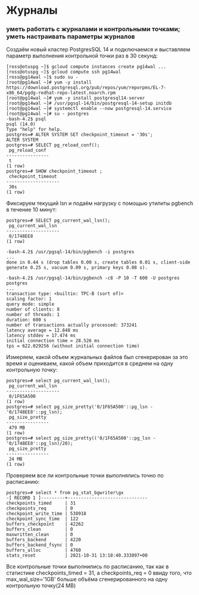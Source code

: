 # Журналы
### уметь работать с журналами и контрольными точками; уметь настраивать параметры журналов

Создаём новый кластер PostgresSQL 14 и подключаемся и выставляем параметр выполнения контрольной точки раз в 30 секунд:
```console
[ross@otuspg ~]$ gcloud compute instances create pg14wal ...
[ross@otuspg ~]$ gcloud compute ssh pg14wal
[ross@pg14wal ~]$ sudo su -
[root@pg14wal ~]# yum -y install https://download.postgresql.org/pub/repos/yum/reporpms/EL-7-x86_64/pgdg-redhat-repo-latest.noarch.rpm
[root@pg14wal ~]# yum -y install postgresql14-server
[root@pg14wal ~]# /usr/pgsql-14/bin/postgresql-14-setup initdb
[root@pg14wal ~]# systemctl enable --now postgresql-14.service
[root@pg14wal ~]# su - postgres
-bash-4.2$ psql
psql (14.0)
Type "help" for help.
postgres=# ALTER SYSTEM SET checkpoint_timeout = '30s';
ALTER SYSTEM
postgres=# SELECT pg_reload_conf();
 pg_reload_conf 
----------------
 t
(1 row)
postgres=# SHOW checkpoint_timeout ;
 checkpoint_timeout 
--------------------
 30s
(1 row)
```
Фиксируем текущий lsn и подаём нагрузку c помощью утилиты pgbench в течение 10 минут:
```console
postgres=# SELECT pg_current_wal_lsn();
 pg_current_wal_lsn 
--------------------
 0/1748EE8
(1 row)

-bash-4.2$ /usr/pgsql-14/bin/pgbench -i postgres
...
done in 0.44 s (drop tables 0.00 s, create tables 0.01 s, client-side generate 0.25 s, vacuum 0.09 s, primary keys 0.08 s).

-bash-4.2$ /usr/pgsql-14/bin/pgbench -c8 -P 10 -T 600 -U postgres postgres
...
transaction type: <builtin: TPC-B (sort of)>
scaling factor: 1
query mode: simple
number of clients: 8
number of threads: 1
duration: 600 s
number of transactions actually processed: 373241
latency average = 12.848 ms
latency stddev = 17.474 ms
initial connection time = 28.526 ms
tps = 622.029256 (without initial connection time)
```
Измеряем, какой объем журнальных файлов был сгенерирован за это время и оцениваем, какой объем приходится в среднем на одну контрольную точку:
```console
postgres=# select pg_current_wal_lsn();
 pg_current_wal_lsn 
--------------------
 0/1F65A500
(1 row)
postgres=# select pg_size_pretty('0/1F65A500'::pg_lsn - '0/1748EE8'::pg_lsn);
 pg_size_pretty 
----------------
 479 MB
(1 row)
postgres=# select pg_size_pretty(('0/1F65A500'::pg_lsn - '0/1748EE8'::pg_lsn)/20);
 pg_size_pretty 
----------------
 24 MB
(1 row)
```
Проверяем все ли контрольные точки выполнялись точно по расписанию:
```console
postgres=# select * from pg_stat_bgwriter\gx
-[ RECORD 1 ]---------+------------------------------
checkpoints_timed     | 31
checkpoints_req       | 0
checkpoint_write_time | 538918
checkpoint_sync_time  | 122
buffers_checkpoint    | 42262
buffers_clean         | 0
maxwritten_clean      | 0
buffers_backend       | 4220
buffers_backend_fsync | 0
buffers_alloc         | 4760
stats_reset           | 2021-10-31 13:18:40.333897+00
```
Все контрольные точки выполнились по расписанию, так как в статистике checkpoints_timed = 31, а checkpoints_req = 0 ввиду того, что max_wal_size='1GB'
больше объёма сгенерированного на одну контрольную точку(24 MB)
